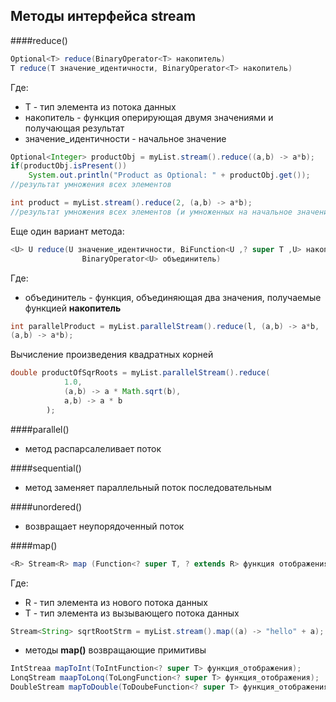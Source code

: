 Методы интерфейса stream
----
####reduce()
````java
Optional<T> reduce(BinaryOperator<T> накопитель)
T reduce(T значение_идентичности, BinaryOperator<T> накопитель)
````
Где:
- Т - тип элемента из потока данных
- накопитель - функция оперирующая двумя значениями и получающая результат
- значение_идентичности - начальное значение

````java
Optional<Integer> productObj = myList.stream().reduce((a,b) -> a*b);
if(productObj.isPresent())
    System.out.println("Product as Optional: " + productObj.get());
//результат умножения всех элементов

int product = myList.stream().reduce(2, (a,b) -> a*b);
//результат умножения всех элементов (и умноженных на начальное значение 2)
````

Еще один вариант метода:

````java
<U> U reduce(U значение_идентичности, BiFunction<U ,? super Т ,U> накопитель,
                BinaryOperator<U> объединитель)
````

Где:
- объединитель - функция, объединяющая два значения, получаемые функцией
    <b>накопитель</b>
    
````java
int parallelProduct = myList.parallelStream().reduce(l, (а,b) -> а*b,
(а,b) -> а*b);
````

Вычисление произведения квадратных корней

````java
double productOfSqrRoots = myList.parallelStream().reduce(
            1.0,
            (a,b) -> a * Math.sqrt(b),
            a,b) -> a * b
        );
````

####parallel() 
- метод распарсалеливает поток

####sequential() 
- метод заменяет параллельный поток последовательным

####unordered()
- возвращает неупорядоченный поток

####map()

````java
<R> Stream<R> mар (Function<? super Т, ? extends R> функция отображения)
````

Где:
- R - тип элемента из нового потока данных
- Т - тип элемента из вызывающего потока данных

````java
Stream<String> sqrtRootStrm = myList.stream().map((a) -> "hello" + a);
```` 

- методы <b>map()</b> возвращающие примитивы

````java
IntStreaa mapToInt(ToIntFunction<? super Т> функция_отображения);
LonqStream maapToLonq(ToLongFunction<? super Т> функция_отображения);
DoubleStream mapToDouble(ToDoubeFunction<? super Т> функция_отображения)
````
